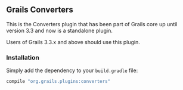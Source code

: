 ## Grails Converters

This is the Converters plugin that has been part of Grails core up until version 3.3 and now is a standalone plugin.

Users of Grails 3.3.x and above should use this plugin.

### Installation

Simply add the dependency to your `build.gradle` file:

```groovy
compile "org.grails.plugins:converters"
```

